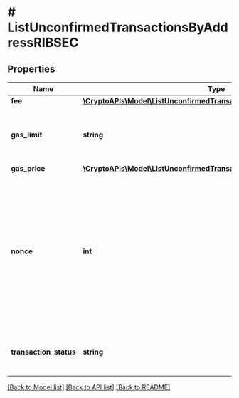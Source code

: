 # # ListUnconfirmedTransactionsByAddressRIBSEC

## Properties

Name | Type | Description | Notes
------------ | ------------- | ------------- | -------------
**fee** | [**\CryptoAPIs\Model\ListUnconfirmedTransactionsByAddressRIBSECFee**](ListUnconfirmedTransactionsByAddressRIBSECFee.md) |  |
**gas_limit** | **string** | Represents the amount of gas used by this specific transaction alone. |
**gas_price** | [**\CryptoAPIs\Model\ListUnconfirmedTransactionsByAddressRIBSECGasPrice**](ListUnconfirmedTransactionsByAddressRIBSECGasPrice.md) |  |
**nonce** | **int** | Represents the sequential running number for an address, starting from 0 for the first transaction. E.g., if the nonce of a transaction is 10, it would be the 11th transaction sent from the sender&#39;s address. |
**transaction_status** | **string** | String representation of the transaction status |

[[Back to Model list]](../../README.md#models) [[Back to API list]](../../README.md#endpoints) [[Back to README]](../../README.md)

